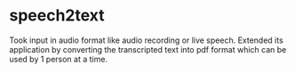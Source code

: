 # speech2text
Took input in audio format like audio recording or live speech. Extended its application by converting the transcripted text into pdf format which can be used by 1 person at a time.
